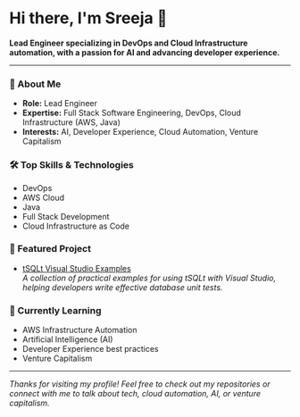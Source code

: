 # Hi there, I'm Sreeja 👋

**Lead Engineer specializing in DevOps and Cloud Infrastructure automation, with a passion for AI and advancing developer experience.**

---

### 🚀 About Me

- **Role:** Lead Engineer  
- **Expertise:** Full Stack Software Engineering, DevOps, Cloud Infrastructure (AWS, Java)  
- **Interests:** AI, Developer Experience, Cloud Automation, Venture Capitalism

### 🛠️ Top Skills & Technologies

- DevOps
- AWS Cloud
- Java
- Full Stack Development
- Cloud Infrastructure as Code

### 📌 Featured Project

- [tSQLt Visual Studio Examples](https://github.com/sreejap/tSQLt-visual-studio-examples)  
  *A collection of practical examples for using tSQLt with Visual Studio, helping developers write effective database unit tests.*

### 🌱 Currently Learning

- AWS Infrastructure Automation
- Artificial Intelligence (AI)
- Developer Experience best practices
- Venture Capitalism

---

*Thanks for visiting my profile! Feel free to check out my repositories or connect with me to talk about tech, cloud automation, AI, or venture capitalism.*
